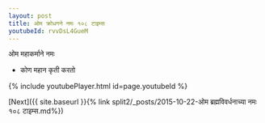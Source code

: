 ```yaml
---
layout: post
title: ओम क्रोधगने नमः १०८ टाइम्स
youtubeId: rvvDsL4GueM
---
```

 
 
 ओम महाकर्माने नमः  
 
 -  कोण महान कृती करतो 
 
  
 
  
 
 
 
 
 
 


{% include youtubePlayer.html id=page.youtubeId %}
 
[Next]({{ site.baseurl }}{% link  split2/_posts/2015-10-22-ओम ब्रह्मविवर्धनाच्या नमः १०८ टाइम्स.md%})
 
